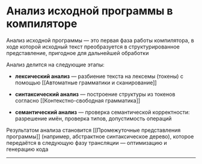 # Анализ исходной программы в компиляторе

Анализ исходной программы — это первая фаза работы компилятора, в ходе которой исходный текст преобразуется в структурированное представление, пригодное для дальнейшей обработки

Анализ делится на следующие этапы:

- **лексический анализ** — разбиение текста на лексемы (токены) с помощью [[Автоматные грамматики и сканирование]]
    
- **синтаксический анализ** — построение структуры из токенов согласно [[Контекстно-свободная грамматика]]
    
- **семантический анализ** — проверка семантической корректности: разрешение имён, проверка типов, допустимость операций
    

Результатом анализа становится [[Промежуточные представления программы]] (например, абстрактное синтаксическое дерево), которое передаётся в следующую фазу трансляции — оптимизацию и генерацию кода

---

